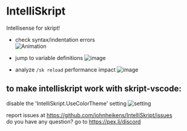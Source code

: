 # IntelliSkript
 Intellisense for skript!

- check syntax/indentation errors<br>
![Animation](https://user-images.githubusercontent.com/50964021/204584349-18d29e3a-ed19-4f58-99be-f9e0d4fda7cf.gif)

- jump to variable definitions
![image](https://user-images.githubusercontent.com/50964021/204463996-8b9ee466-41a5-45f9-bedd-e3fa9b320771.png)
- analyze `/sk reload` performance impact
![image](https://user-images.githubusercontent.com/50964021/204579516-09165dba-7638-4307-a51b-f275c3c20643.png)

## to make intelliskript work with skript-vscode:
disable the 'IntelliSkript.UseColorTheme' setting
![setting](https://user-images.githubusercontent.com/50964021/205459970-b192de41-d5ad-4353-a734-9d6a39f1c3fe.gif)


report issues at https://github.com/johnheikens/IntelliSkript/issues<br>
do you have any question? go to https://pex.li/discord
